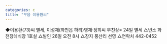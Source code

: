 ```yaml
---
categories: c
title: "부음 이용환씨"
---
```

◆이용환(73)씨 별세, 이성재(화천읍 하리)영재·정희씨 부친상= 24일 별세 △빈소 화천장례식장 1호실 △발인 26일 오전 8시 △장지 풍산리 선영 △연락처 442-0452